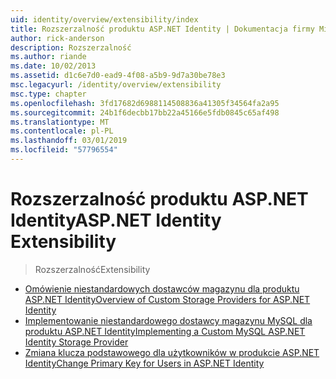 ```yaml
---
uid: identity/overview/extensibility/index
title: Rozszerzalność produktu ASP.NET Identity | Dokumentacja firmy Microsoft
author: rick-anderson
description: Rozszerzalność
ms.author: riande
ms.date: 10/02/2013
ms.assetid: d1c6e7d0-ead9-4f08-a5b9-9d7a30be78e3
msc.legacyurl: /identity/overview/extensibility
msc.type: chapter
ms.openlocfilehash: 3fd17682d6988114508836a41305f34564fa2a95
ms.sourcegitcommit: 24b1f6decbb17bb22a45166e5fdb0845c65af498
ms.translationtype: MT
ms.contentlocale: pl-PL
ms.lasthandoff: 03/01/2019
ms.locfileid: "57796554"
---
```

<a name="aspnet-identity-extensibility"></a><span data-ttu-id="0a1f3-103">Rozszerzalność produktu ASP.NET Identity</span><span class="sxs-lookup"><span data-stu-id="0a1f3-103">ASP.NET Identity Extensibility</span></span>
====================
> <span data-ttu-id="0a1f3-104">Rozszerzalność</span><span class="sxs-lookup"><span data-stu-id="0a1f3-104">Extensibility</span></span>


- [<span data-ttu-id="0a1f3-105">Omówienie niestandardowych dostawców magazynu dla produktu ASP.NET Identity</span><span class="sxs-lookup"><span data-stu-id="0a1f3-105">Overview of Custom Storage Providers for ASP.NET Identity</span></span>](overview-of-custom-storage-providers-for-aspnet-identity.md)
- [<span data-ttu-id="0a1f3-106">Implementowanie niestandardowego dostawcy magazynu MySQL dla produktu ASP.NET Identity</span><span class="sxs-lookup"><span data-stu-id="0a1f3-106">Implementing a Custom MySQL ASP.NET Identity Storage Provider</span></span>](implementing-a-custom-mysql-aspnet-identity-storage-provider.md)
- [<span data-ttu-id="0a1f3-107">Zmiana klucza podstawowego dla użytkowników w produkcie ASP.NET Identity</span><span class="sxs-lookup"><span data-stu-id="0a1f3-107">Change Primary Key for Users in ASP.NET Identity</span></span>](change-primary-key-for-users-in-aspnet-identity.md)
